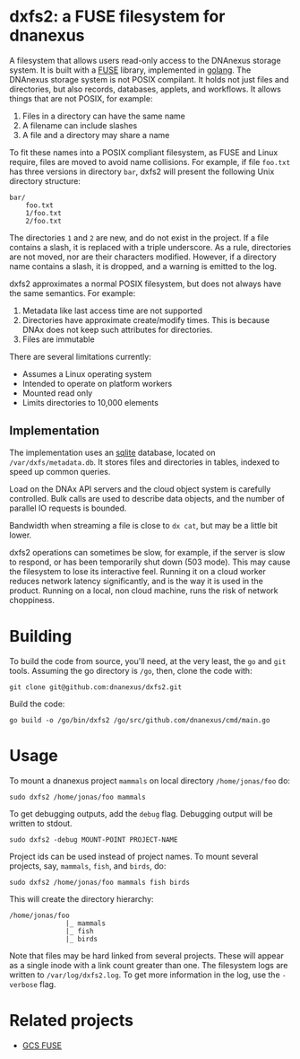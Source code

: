 # dxfs2: a FUSE filesystem for dnanexus

A filesystem that allows users read-only access to the DNAnexus
storage system. It is built with a [FUSE](https://bazil.org/fuse/)
library, implemented in [golang](https://golang.org). The DNAnexus
storage system is not POSIX compilant. It holds not just files and
directories, but also records, databases, applets, and workflows. It
allows things that are not POSIX, for example:
1. Files in a directory can have the same name
2. A filename can include slashes
3. A file and a directory may share a name

To fit these names into a POSIX compliant filesystem, as FUSE and
Linux require, files are moved to avoid name collisions. For example,
if file `foo.txt` has three versions in directory `bar`, dxfs2 will
present the following Unix directory structure:

```
bar/
    foo.txt
    1/foo.txt
    2/foo.txt
```

The directories `1` and `2` are new, and do not exist in the
project. If a file contains a slash, it is replaced with a triple
underscore. As a rule, directories are not moved, nor are their
characters modified. However, if a directory name contains a slash, it
is dropped, and a warning is emitted to the log.

dxfs2 approximates a normal POSIX filesystem, but does not always have the same semantics. For example:
1. Metadata like last access time are not supported
2. Directories have approximate create/modify times. This is because DNAx does not keep such attributes for directories.
3. Files are immutable

There are several limitations currently:
- Assumes a Linux operating system
- Intended to operate on platform workers
- Mounted read only
- Limits directories to 10,000 elements

## Implementation

The implementation uses an [sqlite](https://www.sqlite.org/index.html)
database, located on `/var/dxfs/metadata.db`. It stores files and
directories in tables, indexed to speed up common queries.

Load on the DNAx API servers and the cloud object system is carefully controlled. Bulk calls
are used to describe data objects, and the number of parallel IO requests is bounded.

Bandwidth when streaming a file is close to `dx cat`, but
may be a little bit lower.

dxfs2 operations can sometimes be slow, for example, if the server is
slow to respond, or has been temporarily shut down (503 mode). This
may cause the filesystem to lose its interactive feel. Running it on a
cloud worker reduces network latency significantly, and is the way it
is used in the product. Running on a local, non cloud machine, runs
the risk of network choppiness.

# Building

To build the code from source, you'll need, at the very least, the `go` and `git` tools.
Assuming the go directory is `/go`, then, clone the code with:
```
git clone git@github.com:dnanexus/dxfs2.git
```

Build the code:
```
go build -o /go/bin/dxfs2 /go/src/github.com/dnanexus/cmd/main.go
```

# Usage

To mount a dnanexus project `mammals` on local directory `/home/jonas/foo` do:
```
sudo dxfs2 /home/jonas/foo mammals
```

To get debugging outputs, add the `debug` flag. Debugging output
will be written to stdout.

```
sudo dxfs2 -debug MOUNT-POINT PROJECT-NAME
```

Project ids can be used instead of project names. To mount several projects, say, `mammals`, `fish`, and `birds`, do:
```
sudo dxfs2 /home/jonas/foo mammals fish birds
```

This will create the directory hierarchy:
```
/home/jonas/foo
              |_ mammals
              |_ fish
              |_ birds
```

Note that files may be hard linked from several projects. These will appear as a single inode with
a link count greater than one. The filesystem logs are written to `/var/log/dxfs2.log`. To get more information in the log, use the `-verbose` flag.


# Related projects

- [GCS FUSE](https://cloud.google.com/storage/docs/gcs-fuse)

